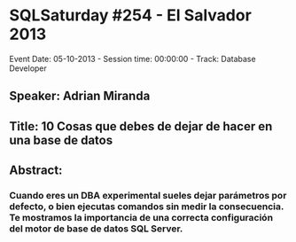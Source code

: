 # SQLSaturday #254 - El Salvador 2013
Event Date: 05-10-2013 - Session time: 00:00:00 - Track: Database Developer
## Speaker: Adrian Miranda
## Title: 10 Cosas que debes de dejar de hacer en una base de datos
## Abstract:
### Cuando eres un DBA experimental sueles dejar parámetros por defecto, o bien ejecutas comandos sin medir la consecuencia. Te mostramos la importancia de una correcta configuración del motor de base de datos SQL Server.
